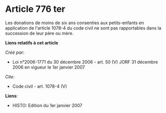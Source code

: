 # Article 776 ter

Les donations de moins de six ans consenties aux petits-enfants en application de l'article 1078-4 du code civil ne sont pas
rapportables dans la succession de leur père ou mère.

**Liens relatifs à cet article**

_Créé par_:

  - Loi n°2006-1771 du 30 décembre 2006 - art. 50 (V) JORF 31 décembre 2006 en vigueur le 1er janvier 2007

_Cite_:

  - Code civil - art. 1078-4 (V)

**Liens**:

  - HISTO: Edition du 1er janvier 2007
